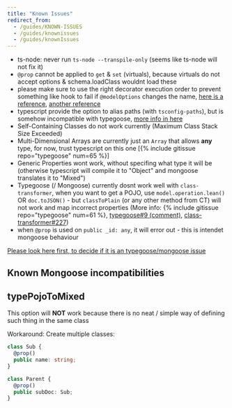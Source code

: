 ```yaml
---
title: "Known Issues"
redirect_from:
  - /guides/KNOWN-ISSUES
  - /guides/knownissues
  - /guides/knownIssues
---
```


- ts-node: never run `ts-node --transpile-only` (seems like ts-node will not fix it)
- `@prop` cannot be applied to `get` & `set` (virtuals), because virtuals do not accept options & schema.loadClass wouldnt load these
- please make sure to use the right decorator execution order to prevent something like hook to fail if `@modelOptions` changes the name, [here is a reference](https://github.com/wycats/javascript-decorators/issues/29), [another reference](https://stackoverflow.com/a/50714345/8944059)
- typescript provide the option to alias paths (with `tsconfig-paths`), but is somehow incompatible with typegoose, [more info in here](https://github.com/szokodiakos/typegoose/issues/392)
- Self-Containing Classes do not work currently (Maximum Class Stack Size Exceeded)
- Multi-Dimensional Arrays are currently just an `Array` that allows **any** type, for now, trust typescript on this one [{% include gitissue repo="typegoose" num=65 %}]
- Generic Properties wont work, without specifing what type it will be (otherwise typescript will compile it to "Object" and mongoose translates it to "Mixed")
- Typegoose (/ Mongoose) currently dosnt work well with `class-transformer`, when you want to get a POJO, use `model.operation.lean()` OR `doc.toJSON()` - but `classToPlain` (or any other method from CT) will not work and map incorrect properties (More info: {% include gitissue repo="typegoose" num=61 %}, [typegoose#9 (comment)](https://github.com/typegoose/typegoose/issues/96#issuecomment-549031131), [class-transformer#227](https://github.com/typestack/class-transformer/issues/227))
- when `@prop` is used on `public _id: any`, it will error out - this is intendet mongoose behaviour

[Please look here first, to decide if it is an typegoose/mongoose issue](https://github.com/Automattic/mongoose/issues?utf8=✓&q=is%3Aissue+involves%3Ahasezoey)

## Known Mongoose incompatibilities

## typePojoToMixed

This option will **NOT** work because there is no neat / simple way of defining such thing in the same class

Workaround:
Create multiple classes:

```ts
class Sub {
  @prop()
  public name: string;
}

class Parent {
  @prop()
  public subDoc: Sub;
}
```

